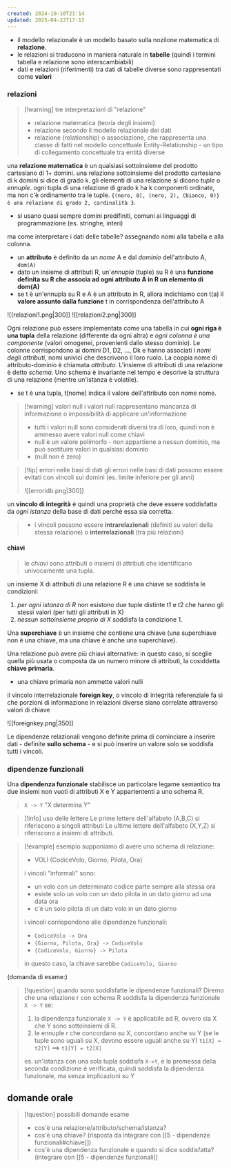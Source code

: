 ```yaml
---
created: 2024-10-10T21:14
updated: 2025-04-22T17:13
---
```

- il modello relazionale è un modello basato sulla nozilone matematica di **relazione**.
- le relazioni si traducono in maniera naturale in **tabelle** (quindi i termini tabella e relazione sono interscambiabili)
- dati e relazioni (riferimenti) tra dati di tabelle diverse sono rappresentati come **valori**

### relazioni

>[!warning] tre interpretazioni di "relazione"
>- relazione matematica (teoria degli insiemi)
>- relazione secondo il modello relazionale dei dati
>- relazione (relationship) o associazione, che rappresenta una classe di fatti nel modello concettuale Entity-Relationship - un tipo di collegamento concettuale tra entità diverse

una **relazione matematica** è un qualsiasi sottoinsieme del prodotto cartesiano di 1+ domini. una relazione sottoinsieme del prodotto cartesiano di k domini si dice di grado k. gli elementi di una relazione si dicono *tuple* o *ennuple*. ogni tupla di una relazione di grado k ha k componenti ordinate, ma non c'è ordinamento tra le tuple.
	`{(nero, 0), (nero, 2), (bianco, 0)} è una relazione di grado 2, cardinalità 3`.
- si usano quasi sempre domini predifiniti, comuni ai linguaggi di programmazione (es. stringhe, interi)

ma come interpretare i dati delle tabelle? assegnando nomi alla tabella e alla colonna.

- un **attributo** è definito da un *nome* A e dal *dominio* dell'attributo A, `dom(A)`
- dato un insieme di attributi R, un'*ennupla* (tuple) su R è una **funzione definita su R che associa ad ogni attributo A in R un elemento di dom(A)**
- se t è un'ennupla su R e A è un attributo in R, allora indichiamo con t(a) il **valore assunto dalla funzione** t in corrispondenza dell'attributo A

![[relazioni1.png|300]]   ![[relazioni2.png|300]]

Ogni relazione può essere implementata come una tabella in cui **ogni riga è una tupla** della relazione (differente da ogni altra) e *ogni colonna è una componente* (valori omogenei, provenienti dallo stesso dominio).
Le colonne corrispondono ai domini D1, D2, ..., Dk e hanno associati i *nomi degli attributi*, nomi univici che descrivono il loro ruolo.
La coppia nome di attributo-dominio è chiamata *attributo*. L'insieme di attributi di una relazione è detto *schema*. Uno schema è invariante nel tempo e descrive la struttura di una relazione (mentre un'istanza è volatile).

- se t è una tupla, t[nome] indica il valore dell'attributo con nome nome.

>[!warning] valori null
>i valori null rappresentano mancanza di informazione o impossibilità di applicare un'informazione 
>
>- tutti i valori null sono considerati diversi tra di loro, quindi non è ammesso avere valori null come chiavi
>- null è un valore polimorfo - non appartiene a nessun dominio, ma può sostituire valori in qualsiasi dominio
>- (null non è zero)

>[!tip] errori nelle basi di dati
>gli errori nelle basi di dati possono essere evitati con vincoli sui domini (es. limite inferiore per gli anni)
>
>![[erroridb.png|300]]
>
un **vincolo di integrità** è quindi una proprietà che deve essere soddisfatta da *ogni istanza* della base di dati perché essa sia corretta.
> 
> - i vincoli possono essere **intrarelazionali** (definiti su valori della stessa relazione) o **interrelazionali** (tra più relazioni)

#### chiavi
> le *chiavi* sono attributi o insiemi di attributi che identificano univocamente una tupla.

un insieme X di attributi di una relazione R è una chiave se soddisfa le condizioni:
1) *per ogni istanza di R* non esistono due tuple distinte t1 e t2 che hanno gli stessi valori (per tutti gli attributi in X)
2) *nessun sottoinsieme proprio di X* soddisfa la condizione 1.

Una **superchiave** è un insieme che contiene una chiave (una superchiave non è una chiave, ma una chiave è anche una superchiave).

Una relazione può avere più chiavi alternative: in questo caso, si sceglie quella più usata o composta da un numero minore di attributi, la cosiddetta **chiave primaria**.
- una chiave primaria non ammette valori nulli

il vincolo interrelazionale **foreign key**, o vincolo di integrità referenziale fa sì che porzioni di informazione in relazioni diverse siano correlate attraverso valori di chiave
 
![[foreignkey.png|350]]
 
Le dipendenze relazionali vengono definite prima di cominciare a inserire dati - definite **sullo schema** - e si può inserire un valore solo se soddisfa tutti i vincoli.

### dipendenze funzionali
Una **dipendenza funzionale** stabilisce un particolare legame semantico tra due insiemi non vuoti di attributi X e Y appartententi a uno schema R.
> `X -> Y` "X determina Y"

>[!info] uso delle lettere
>Le prime lettere dell'alfabeto (A,B,C) si riferiscono a singoli attributi 
>Le ultime lettere dell'alfabeto (X,Y,Z) si riferiscono a insiemi di attributi.

>[!example] esempio
>supponiamo di avere uno schema di relazione:
>- VOLI (CodiceVolo, Giorno, Pilota, Ora)
>
>i vincoli "informali" sono:
>- un volo con un determinato codice parte sempre alla stessa ora
>- esiste solo un volo con un dato pilota in un dato giorno ad una data ora
>- c'è un solo pilota di un dato volo in un dato giorno
>  
>  i vincoli corrispondono alle dipendenze funzionali:
>  - `CodiceVolo -> Ora`
>  - `{Giorno, Pilota, Ora} -> CodiceVolo`
>  - `{CodiceVolo, Giorno} -> Pilota`
>  
>  in questo caso, la chiave sarebbe `CodiceVolo, Giorno` 

(domanda di esame:)
>[!question] quando sono soddisfatte le dipendenze funzionali?
>Diremo che una relazione r con schema R soddisfa la dipendenza funzionale `X -> Y` se:
>1) la dipendenza funzionale `X -> Y` è applicabile ad R, ovvero sia X che Y sono sottoinsiemi di R.
>2) le ennuple r che concordano su X, concordano anche su Y (se le tuple sono uguali su X, devono essere uguali anche su Y)
>   `t1[X] = t2[Y]` $\implies$ `t1[Y] = t2[X]` 
> 
> es. un'istanza con una sola tupla soddisfa `X->Y`, e la premessa della seconda condizione è verificata, quindi soddisfa la dipendenza funzionale, ma senza implicazioni su Y

## domande orale
>[!question] possibili domande esame 
>- cos'è una relazione/attributo/schema/istanza?
>- cos'è una chiave? (risposta da integrare con [[5 - dipendenze funzionali#chiave]])
>- cos'è una dipendenza funzionale e quando si dice soddisfatta? (integrare con [[5 - dipendenze funzionali]]